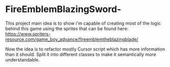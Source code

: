 # FireEmblemBlazingSword-
This project main idea is to show i'm capable of creating most of the logic behind this game using the sprites that can be found here: https://www.spriters-resource.com/game_boy_advance/fireemblemtheblazingblade/

Now the idea is to refactor mostly Cursor script which has more information than it should. Split it into different classes to make it semantically more understandable.
